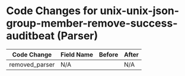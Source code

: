 # Code Changes for unix-unix-json-group-member-remove-success-auditbeat (Parser)

| Code Change | Field Name | Before | After |
|-------------|------------|--------|-------|
| removed_parser | N/A |  | N/A |